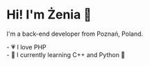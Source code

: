 # Hi! I'm Żenia 👋

I'm a back-end developer from Poznań, Poland.

<p>
- 💗 I love PHP <br>
- 🌴 I currently learning C++ and Python 🐍
</p>
